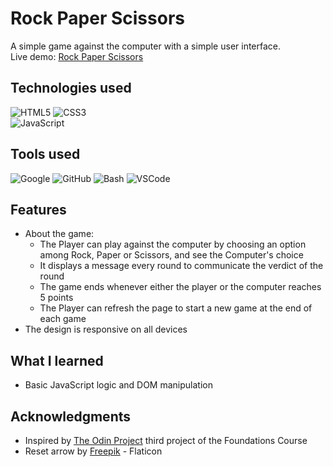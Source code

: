 # Rock Paper Scissors

A simple game against the computer with a simple user interface. <br>
Live demo: [Rock Paper Scissors](https://krssclaire.github.io/rock-paper-scissors/)


## Technologies used

![HTML5](https://img.shields.io/badge/html5-%23E34F26.svg?style=for-the-badge&logo=html5&logoColor=white) 
![CSS3](https://img.shields.io/badge/css3-%231572B6.svg?style=for-the-badge&logo=css3&logoColor=white)  
![JavaScript](https://img.shields.io/badge/javascript-%23323330.svg?style=for-the-badge&logo=javascript&logoColor=%23F7DF1E)    


## Tools used

![Google](https://img.shields.io/badge/google-4285F4?style=for-the-badge&logo=google&logoColor=white)
![GitHub](https://img.shields.io/badge/GitHub-100000?style=for-the-badge&logo=github&logoColor=white)
![Bash](https://img.shields.io/badge/Bash-%23121011.svg?style=for-the-badge&logo=gnu-bash&logoColor=white)
![VSCode](https://img.shields.io/badge/VSCode-0078d7.svg?style=for-the-badge&logo=visual-studio-code&logoColor=white)


## Features

* About the game:
    * The Player can play against the computer by choosing an option among Rock, Paper or Scissors, and see the Computer's choice
    * It displays a message every round to communicate the verdict of the round
    * The game ends whenever either the player or the computer reaches 5 points
    * The Player can refresh the page to start a new game at the end of each game
* The design is responsive on all devices


## What I learned

* Basic JavaScript logic and DOM manipulation


## Acknowledgments

* Inspired by [The Odin Project](https://www.theodinproject.com) third project of the Foundations Course
* Reset arrow by [Freepik](https://www.flaticon.com/free-icons/reset) - Flaticon